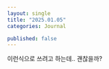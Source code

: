 ```yaml
---
layout: single
title: "2025.01.05"
categories: Journal

published: false
---
```


이런식으로 쓰려고 하는데.. 괜찮을까?